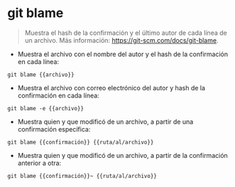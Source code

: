 # git blame

> Muestra el hash de la confirmación y el último autor de cada línea de un archivo.
> Más información: <https://git-scm.com/docs/git-blame>.

- Muestra el archivo con el nombre del autor y el hash de la confirmación en cada línea:

`git blame {{archivo}}`

- Muestra el archivo con correo electrónico del autor y hash de la confirmación en cada línea:

`git blame -e {{archivo}}`

- Muestra quien y que modificó de un archivo, a partir de una confirmación específica:

`git blame {{confirmación}} {{ruta/al/archivo}}`

- Muestra quien y que modificó de un archivo, a partir de la confirmación anterior a otra:

`git blame {{confirmación}}~ {{ruta/al/archivo}}`
